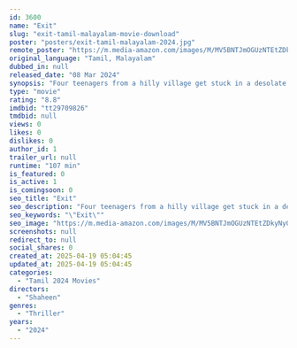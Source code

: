 ```yaml
---
id: 3600
name: "Exit"
slug: "exit-tamil-malayalam-movie-download"
poster: "posters/exit-tamil-malayalam-2024.jpg"
remote_poster: "https://m.media-amazon.com/images/M/MV5BNTJmOGUzNTEtZDkyNy00MDZiLWFmM2UtOTQ2NjU2M2Y0YzgyXkEyXkFqcGdeQXVyMTQ3Mzk2MDg4._V1_SX300.jpg"
original_language: "Tamil, Malayalam"
dubbed_in: null
released_date: "08 Mar 2024"
synopsis: "Four teenagers from a hilly village get stuck in a desolate bungalow one night."
type: "movie"
rating: "8.8"
imdbid: "tt29709826"
tmdbid: null
views: 0
likes: 0
dislikes: 0
author_id: 1
trailer_url: null
runtime: "107 min"
is_featured: 0
is_active: 1
is_comingsoon: 0
seo_title: "Exit"
seo_description: "Four teenagers from a hilly village get stuck in a desolate bungalow one night."
seo_keywords: "\"Exit\""
seo_image: "https://m.media-amazon.com/images/M/MV5BNTJmOGUzNTEtZDkyNy00MDZiLWFmM2UtOTQ2NjU2M2Y0YzgyXkEyXkFqcGdeQXVyMTQ3Mzk2MDg4._V1_SX300.jpg"
screenshots: null
redirect_to: null
social_shares: 0
created_at: 2025-04-19 05:04:45
updated_at: 2025-04-19 05:04:45
categories:
  - "Tamil 2024 Movies"
directors:
  - "Shaheen"
genres:
  - "Thriller"
years:
  - "2024"
---
```

